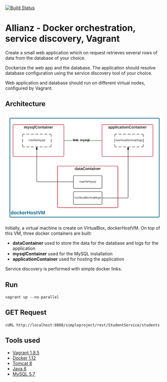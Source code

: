 [![Build Status](https://travis-ci.org/sbakiu/Allianz.svg?branch=development)](https://travis-ci.org/sbakiu/Allianz)
# Allianz - Docker orchestration, service discovery, Vagrant

Create a small web application which on request retrieves several rows of data from the database of your choice.
 
Dockerize the web app and  the database. The application should resolve database configuration using the service discovery tool of your choice.
 
Web application and database should run on different virtual nodes, configured by Vagrant.

## Architecture
![Architecture of the tool](architecture/Architecture.jpg?raw=true "Architecture of the developed tool")

Initially, a virtual machine is create on VirtualBox, dockerHostVM. On top of this VM, three docker containers are built:
* __dataContainer__ used to store the data for the database and logs for the application
* __mysqlContainer__ used for the MySQL installation
* __applicationContainer__ used for hosting the application

Service discovery is performed with simple docker links.

## Run
```vagrant up --no-parallel```

## GET Request
```cURL http://localhost:8888/simpleproject/rest/StudentService/students```

## Tools used
* [Vagrant 1.8.5](https://www.vagrantup.com/) 
* [Docker 1.12](https://www.docker.com/)
* [Tomcat 8](https://tomcat.apache.org/)
* [Java 8](http://www.oracle.com/technetwork/java/javase/downloads/index.html)
* [MySQL 5.7](http://dev.mysql.com/downloads/)



